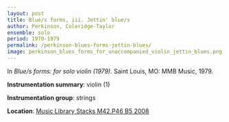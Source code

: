 ```yaml
---
layout: post
title: Blue/s forms, iii. Jettin' blue/s
author: Perkinson, Coleridge-Taylor
ensemble: solo
period: 1970-1979
permalink: /perkinson-blues-forms-jettin-blues/
image: perkinson_blues_forms_for_unaccompanied_violin_jettin_blues.png
---
```


In *Blue/s forms: for solo violin (1979).* Saint Louis, MO: MMB Music, 1979.

**Instrumentation summary**: violin (1)

**Instrumentation group**: strings 

**Location**: <a href="https://tufts.primo.exlibrisgroup.com/permalink/01TUN_INST/1kc9gia/alma991018405744403851" target="_blank">Music Library Stacks M42.P46 B5 2008</a>
